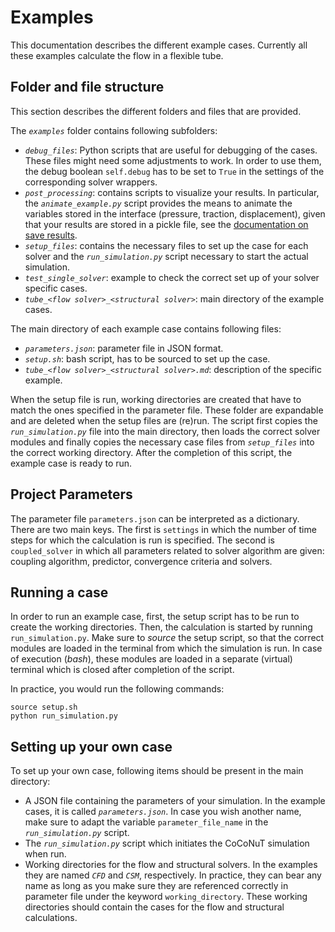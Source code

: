 # Examples

This documentation describes the different example cases.
Currently all these examples calculate the flow in a flexible tube.


## Folder and file structure

This section describes the different folders and files that are provided.

The *`examples`* folder contains following subfolders:

- *`debug_files`*: Python scripts that are useful for debugging of the cases. These files might need some adjustments to work. In order to use them, the debug boolean `self.debug` has to be set to `True` in the settings of the corresponding solver wrappers.
- *`post_processing`*: contains scripts to visualize your results. In particular, the *`animate_example.py`* script provides the means to animate the variables stored in the interface (pressure, traction, displacement), given that your results are stored in a pickle file, see the [documentation on save results](../coupling_components/coupled_solvers/coupled_solvers.md#save-results).
- *`setup_files`*: contains the necessary files to set up the case for each solver and the *`run_simulation.py`* script necessary to start the actual simulation.
- *`test_single_solver`*: example to check the correct set up of your solver specific cases.
- *`tube_<flow solver>_<structural solver>`*: main directory of the example cases.

The main directory of each example case contains following files: 

- *`parameters.json`*: parameter file in JSON format.
- *`setup.sh`*: bash script, has to be sourced to set up the case.
- *`tube_<flow solver>_<structural solver>.md`*: description of the specific example.

When the setup file is run, working directories are created that have to match the ones specified in the parameter file.
These folder are expandable and are deleted when the setup files are (re)run. 
The script first copies the *`run_simulation.py`* file into the main directory, then loads the correct solver modules and finally copies the necessary case files from *`setup_files`* into the correct working directory.
After the completion of this script, the example case is ready to run.


## Project Parameters

The parameter file `parameters.json` can be interpreted as a dictionary. 
There are two main keys.
The first is `settings` in which the number of time steps for which the calculation is run is specified.
The second is `coupled_solver` in which all parameters related to solver algorithm are given: coupling algorithm, predictor, convergence criteria and solvers.


## Running a case

In order to run an example case, first, the setup script has to be run to create the working directories.
Then, the calculation is started by running `run_simulation.py`.
Make sure to *source* the setup script, so that the correct modules are loaded in the terminal from which the simulation is run. 
In case of execution (*bash*), these modules are loaded in a separate (virtual) terminal which is closed after completion of the script. 

In practice, you would run the following commands:

    source setup.sh
    python run_simulation.py


## Setting up your own case

To set up your own case, following items should be present in the main directory:

- A JSON file containing the parameters of your simulation. In the example cases, it is called *`parameters.json`*. 
In case you wish another name, make sure to adapt the variable `parameter_file_name` in the *`run_simulation.py`* script.
- The *`run_simulation.py`* script which initiates the CoCoNuT simulation when run.
- Working directories for the flow and structural solvers. In the examples they are named *`CFD`* and *`CSM`*, respectively. 
In practice, they can bear any name as long as you make sure they are referenced correctly in parameter file under the keyword `working_directory`.
These working directories should contain the cases for the flow and structural calculations.